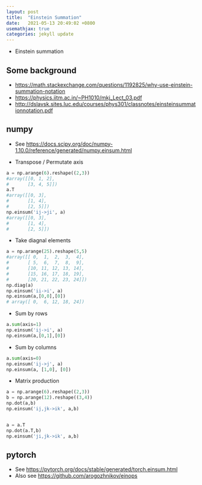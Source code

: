 ```yaml
---
layout: post
title:  "Einstein Summation"
date:   2021-05-13 20:49:02 +0800
usemathjax: true
categories: jekyll update
---
```



- Einstein summation 

## Some background 
- <https://math.stackexchange.com/questions/1192825/why-use-einstein-summation-notation>
- <https://physics.iitm.ac.in/~PH1010/mkj_Lect_03.pdf>
- <http://dslavsk.sites.luc.edu/courses/phys301/classnotes/einsteinsummationnotation.pdf>

## numpy

- See <https://docs.scipy.org/doc/numpy-1.10.0/reference/generated/numpy.einsum.html>

- Transpose / Permutate axis 

```python
a = np.arange(6).reshape((2,3))
#array([[0, 1, 2],
#       [3, 4, 5]])
a.T
#array([[0, 3],
#       [1, 4],
#       [2, 5]])
np.einsum('ij->ji', a)
#array([[0, 3],
#       [1, 4],
#       [2, 5]])
```

- Take diagnal elements

```python
a = np.arange(25).reshape(5,5)
#array([[ 0,  1,  2,  3,  4],
#       [ 5,  6,  7,  8,  9],
#       [10, 11, 12, 13, 14],
#       [15, 16, 17, 18, 19],
#       [20, 21, 22, 23, 24]])
np.diag(a)
np.einsum('ii->i', a)
np.einsum(a,[0,0],[0])
# array([ 0,  6, 12, 18, 24])
```

- Sum by rows

```python
a.sum(axis=1)
np.einsum('ij->i', a)
np.einsum(a,[0,1],[0])
```

- Sum by columns

```python
a.sum(axis=0)
np.einsum('ij->j', a)
np.einsum(a, [1,0], [0])
```

- Matrix production

```python
a = np.arange(6).reshape((2,3))
b = np.arange(12).reshape((3,4))
np.dot(a,b)
np.einsum('ij,jk->ik', a,b)


a = a.T
np.dot(a.T,b)
np.einsum('ji,jk->ik', a,b)
```


## pytorch
- See <https://pytorch.org/docs/stable/generated/torch.einsum.html>
- Also see <https://github.com/arogozhnikov/einops>

